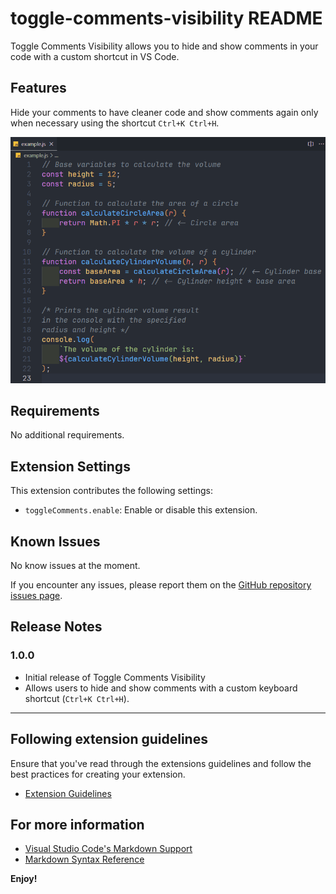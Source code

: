 # toggle-comments-visibility README

Toggle Comments Visibility allows you to hide and show comments in your code with a custom shortcut in VS Code.

## Features

Hide your comments to have cleaner code and show comments again only when necessary using
the shortcut `Ctrl+K Ctrl+H`.

![Toggle Comments](images/toggle-comments.gif)

## Requirements

No additional requirements.

## Extension Settings

This extension contributes the following settings:

* `toggleComments.enable`: Enable or disable this extension.

## Known Issues

No know issues at the moment.

If you encounter any issues, please report them on the [GitHub repository issues page](https://github.com/BeruzDev/vsc_extension_toggle_comments/issues).

## Release Notes

### 1.0.0

- Initial release of Toggle Comments Visibility
- Allows users to hide and show comments with a custom keyboard shortcut (`Ctrl+K Ctrl+H`).


---

## Following extension guidelines

Ensure that you've read through the extensions guidelines and follow the best practices for creating your extension.

* [Extension Guidelines](https://code.visualstudio.com/api/references/extension-guidelines)

## For more information

* [Visual Studio Code's Markdown Support](http://code.visualstudio.com/docs/languages/markdown)
* [Markdown Syntax Reference](https://help.github.com/articles/markdown-basics/)

**Enjoy!**
